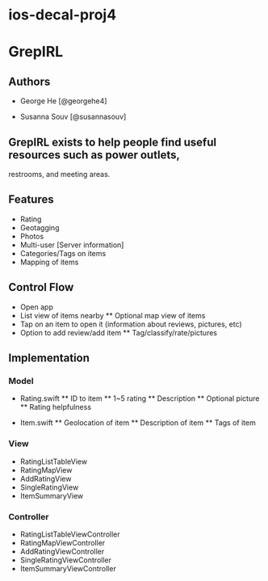 # ios-decal-proj4

# GrepIRL


## Authors
* George He [@georgehe4]

* Susanna Souv [@susannasouv]

## GrepIRL exists to help people find useful resources such as power outlets,
 restrooms, and meeting areas.

## Features
* Rating 
* Geotagging
* Photos
* Multi-user [Server information]
* Categories/Tags on items
* Mapping of items

## Control Flow
* Open app
* List view of items nearby
** Optional map view of items
* Tap on an item to open it (information about reviews, pictures, etc)
* Option to add review/add item
** Tag/classify/rate/pictures

## Implementation

### Model
* Rating.swift
** ID to item
** 1~5 rating
** Description
** Optional picture
** Rating helpfulness 

* Item.swift
** Geolocation of item
** Description of item
** Tags of item

### View
* RatingListTableView
* RatingMapView
* AddRatingView
* SingleRatingView
* ItemSummaryView

### Controller
* RatingListTableViewController
* RatingMapViewController
* AddRatingViewController
* SingleRatingViewController
* ItemSummaryViewController
